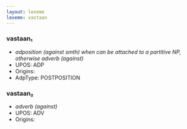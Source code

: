 ```yaml
---
layout: lexeme
lexeme: vastaan
---
```


###  vastaan₁

* _adposition (against smth) when can be attached to a partitive NP, otherwise adverb (against)_
* UPOS:  ADP
* Origins: 
* AdpType:  POSTPOSITION


###  vastaan₂

* _adverb (against)_
* UPOS:  ADV
* Origins: 

